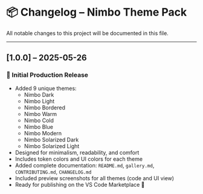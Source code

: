 # 📦 Changelog – Nimbo Theme Pack

All notable changes to this project will be documented in this file.

---

## [1.0.0] – 2025-05-26
### 🎉 Initial Production Release
- Added 9 unique themes:
  - Nimbo Dark
  - Nimbo Light
  - Nimbo Bordered
  - Nimbo Warm
  - Nimbo Cold
  - Nimbo Blue
  - Nimbo Modern
  - Nimbo Solarized Dark
  - Nimbo Solarized Light
- Designed for minimalism, readability, and comfort
- Includes token colors and UI colors for each theme
- Added complete documentation: `README.md`, `gallery.md`, `CONTRIBUTING.md`, `CHANGELOG.md`
- Included preview screenshots for all themes (code and UI view)
- Ready for publishing on the VS Code Marketplace 🚀
